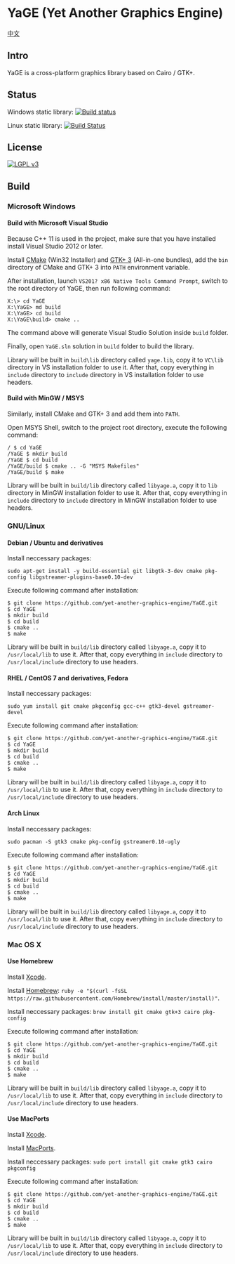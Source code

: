 # YaGE (Yet Another Graphics Engine)

[中文](https://github.com/yet-another-graphics-engine/YaGE/blob/master/README-zh.md)

## Intro

YaGE is a cross-platform graphics library based on Cairo / GTK+.

## Status

Windows static library: [![Build status](https://img.shields.io/appveyor/ci/xdqi/yage.svg)](https://ci.appveyor.com/project/xdqi/yage)

Linux static library: [![Build Status](https://img.shields.io/travis/yet-another-graphics-engine/YaGE.svg)](https://travis-ci.org/yet-another-graphics-engine/YaGE)

## License

[![LGPL v3](https://www.gnu.org/graphics/lgplv3-147x51.png)](https://www.gnu.org/licenses/)

## Build

### Microsoft Windows

#### Build with Microsoft Visual Studio

Because C++ 11 is used in the project, make sure that you have installed install Visual Studio 2012 or later.

Install [CMake](http://www.cmake.org/download/) (Win32 Installer) and [GTK+ 3](http://www.gtk.org/download/win32.php) (All-in-one bundles), add the `bin` directory of CMake and GTK+ 3 into `PATH` environment variable.

After installation, launch `VS201? x86 Native Tools Command Prompt`, switch to the root directory of YaGE, then run following command:

```
X:\> cd YaGE
X:\YaGE> md build
X:\YaGE> cd build
X:\YaGE\build> cmake ..
```

The command above will generate Visual Studio Solution inside `build` folder.

Finally, open `YaGE.sln` solution in `build` folder to build the library.

Library will be built in `build\lib` directory called `yage.lib`, copy it to `VC\lib` directory in VS installation folder to use it. After that, copy everything in `include` directory to `include` directory in VS installation folder to use headers.

#### Build with MinGW / MSYS

Similarly, install CMake and GTK+ 3 and add them into `PATH`.

Open MSYS Shell, switch to the project root directory, execute the following command:

```
/ $ cd YaGE
/YaGE $ mkdir build
/YaGE $ cd build
/YaGE/build $ cmake .. -G "MSYS Makefiles"
/YaGE/build $ make
```

Library will be built in `build/lib` directory called `libyage.a`, copy it to `lib` directory in MinGW installation folder to use it. After that, copy everything in `include` directory to `include` directory in MinGW installation folder to use headers.

### GNU/Linux

#### Debian / Ubuntu and derivatives

Install neccessary packages:

`sudo apt-get install -y build-essential git libgtk-3-dev cmake pkg-config libgstreamer-plugins-base0.10-dev`

Execute following command after installation:

```
$ git clone https://github.com/yet-another-graphics-engine/YaGE.git
$ cd YaGE
$ mkdir build
$ cd build
$ cmake ..
$ make
```

Library will be built in `build/lib` directory called `libyage.a`, copy it to `/usr/local/lib` to use it. After that, copy everything in `include` directory to `/usr/local/include` directory to use headers.


#### RHEL / CentOS 7 and derivatives, Fedora

Install neccessary packages:

`sudo yum install git cmake pkgconfig gcc-c++ gtk3-devel gstreamer-devel`

Execute following command after installation:

```
$ git clone https://github.com/yet-another-graphics-engine/YaGE.git
$ cd YaGE
$ mkdir build
$ cd build
$ cmake ..
$ make
```

Library will be built in `build/lib` directory called `libyage.a`, copy it to `/usr/local/lib` to use it. After that, copy everything in `include` directory to `/usr/local/include` directory to use headers.

#### Arch Linux

Install neccessary packages:

`sudo pacman -S gtk3 cmake pkg-config gstreamer0.10-ugly`

Execute following command after installation:

```
$ git clone https://github.com/yet-another-graphics-engine/YaGE.git
$ cd YaGE
$ mkdir build
$ cd build
$ cmake ..
$ make
```

Library will be built in `build/lib` directory called `libyage.a`, copy it to `/usr/local/lib` to use it. After that, copy everything in `include` directory to `/usr/local/include` directory to use headers.

### Mac OS X

#### Use Homebrew

Install [Xcode](https://developer.apple.com/xcode/).

Install [Homebrew](http://brew.sh/): `ruby -e "$(curl -fsSL https://raw.githubusercontent.com/Homebrew/install/master/install)"`.

Install neccessary packages: `brew install git cmake gtk+3 cairo pkg-config`

Execute following command after installation:

```
$ git clone https://github.com/yet-another-graphics-engine/YaGE.git
$ cd YaGE
$ mkdir build
$ cd build
$ cmake ..
$ make
```

Library will be built in `build/lib` directory called `libyage.a`, copy it to `/usr/local/lib` to use it. After that, copy everything in `include` directory to `/usr/local/include` directory to use headers.

#### Use MacPorts

Install [Xcode](https://developer.apple.com/xcode/).

Install [MacPorts](https://www.macports.org/install.php).

Install neccessary packages: `sudo port install git cmake gtk3 cairo pkgconfig`

Execute following command after installation:

```
$ git clone https://github.com/yet-another-graphics-engine/YaGE.git
$ cd YaGE
$ mkdir build
$ cd build
$ cmake ..
$ make
```

Library will be built in `build/lib` directory called `libyage.a`, copy it to `/usr/local/lib` to use it. After that, copy everything in `include` directory to `/usr/local/include` directory to use headers.
